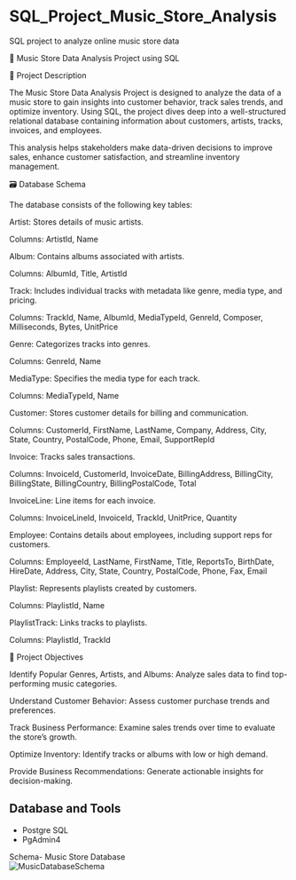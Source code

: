 # SQL_Project_Music_Store_Analysis
SQL project to analyze online music store data

🎵 Music Store Data Analysis Project using SQL

📖 Project Description

The Music Store Data Analysis Project is designed to analyze the data of a music store to gain insights into customer behavior, track sales trends, and optimize inventory. Using SQL, the project dives deep into a well-structured relational database containing information about customers, artists, tracks, invoices, and employees.

This analysis helps stakeholders make data-driven decisions to improve sales, enhance customer satisfaction, and streamline inventory management.

🗃️ Database Schema

The database consists of the following key tables:

Artist: Stores details of music artists.

Columns: ArtistId, Name

Album: Contains albums associated with artists.

Columns: AlbumId, Title, ArtistId

Track: Includes individual tracks with metadata like genre, media type, and pricing.

Columns: TrackId, Name, AlbumId, MediaTypeId, GenreId, Composer, Milliseconds, Bytes, UnitPrice

Genre: Categorizes tracks into genres.

Columns: GenreId, Name

MediaType: Specifies the media type for each track.

Columns: MediaTypeId, Name

Customer: Stores customer details for billing and communication.

Columns: CustomerId, FirstName, LastName, Company, Address, City, State, Country, PostalCode, Phone, Email, SupportRepId

Invoice: Tracks sales transactions.

Columns: InvoiceId, CustomerId, InvoiceDate, BillingAddress, BillingCity, BillingState, BillingCountry, BillingPostalCode, Total

InvoiceLine: Line items for each invoice.

Columns: InvoiceLineId, InvoiceId, TrackId, UnitPrice, Quantity

Employee: Contains details about employees, including support reps for customers.

Columns: EmployeeId, LastName, FirstName, Title, ReportsTo, BirthDate, HireDate, Address, City, State, Country, PostalCode, Phone, Fax, Email

Playlist: Represents playlists created by customers.

Columns: PlaylistId, Name

PlaylistTrack: Links tracks to playlists.

Columns: PlaylistId, TrackId

🎯 Project Objectives

Identify Popular Genres, Artists, and Albums: Analyze sales data to find top-performing music categories.

Understand Customer Behavior: Assess customer purchase trends and preferences.

Track Business Performance: Examine sales trends over time to evaluate the store’s growth.

Optimize Inventory: Identify tracks or albums with low or high demand.

Provide Business Recommendations: Generate actionable insights for decision-making.



## Database and Tools
* Postgre SQL
* PgAdmin4

Schema- Music Store Database  
![MusicDatabaseSchema](https://user-images.githubusercontent.com/112153548/213707717-bfc9f479-52d9-407b-99e1-e94db7ae10a3.png)
